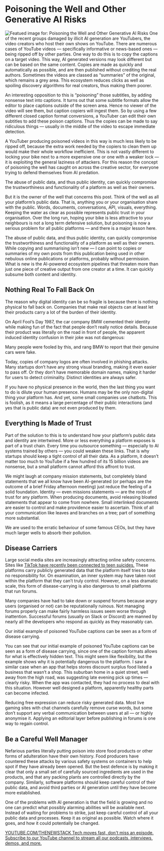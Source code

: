 # Poisoning the Well and Other Generative AI Risks
![Featued image for: Poisoning the Well and Other Generative AI Risks](https://cdn.thenewstack.io/media/2025/03/ebd838b9-pexels-frans-van-heerden-201846-1661306b-1024x576.jpg)
One of the recent groups damaged by illicit AI generation are YouTubers, the video creators who host their own shows on YouTube. There are numerous cases of YouTube videos — specifically informative or news-based ones — being ripped off by other parties. One way to do this is to copy the captions on a target video. This way, AI generated versions may look different but can be based on the same content. Copies are made as quickly and automatically as possible, and are then published without crediting the real authors. Sometimes the videos are classed as “summaries” of the original, which remains a grey area. This ecosystem reduces clicks as well as spoiling discovery algorithms for real creators, thus making them poorer.

An interesting opposition to this is “poisoning” those subtitles, by adding nonsense text into captions. It turns out that some subtitle formats allow the editor to place captions outside of the screen area. Hence no viewer of the video will see them, but caption copiers will ingest them. So by using a few different closed caption format conversions, a YouTuber can edit their own subtitles to add these poison captions. Thus the copies can be made to say ridiculous things — usually in the middle of the video to escape immediate detection.

A YouTuber producing poisoned videos in this way is much less likely to be ripped off, because the extra work needed by the copiers to clean them up would make their whole workflow inefficient. This is not vastly different to locking your bike next to a more expensive one or one with a weaker lock — it is exploiting the general laziness of attackers. For this reason the concept of poisoning the well has caught on across the creative sector, for everyone trying to defend themselves from AI predation.

The abuse of public data, and thus public identity, can quickly compromise the trustworthiness and functionality of a platform as well as their owners.

But it is the owner of the well that concerns this post. Think of the well as all your platform’s public data. That is, anything you or your organisation share with the public. Words, documents, conversations, API, visuals, everything. Keeping the water as clear as possible represents public trust in your organisation. Over the long run, hoping your bike is less attractive to your neighbours is not a long term defensive solution, but poisoning is now a serious problem for all public platforms — and there is a major lesson here.

The abuse of public data, and thus public identity, can quickly compromise the trustworthiness and functionality of a platform as well as their owners. While copying and summarising isn’t new — I can point to copies or summaries of my own posts from this publication being used in other nebulous online publications or platforms, probably without permission. What is new is the AI-powered ecosystem pipelines that threaten more than just one piece of creative output from one creator at a time. It can quickly subsume both content and identity.

## Nothing Real To Fall Back On
The reason why digital identity can be so fragile is because there is nothing physical to fall back on. Companies that make real objects can at least let their products carry a lot of the burden of their identity.

On April Fool’s Day 1987, the car company BMW cemented their identity while making fun of the fact that people don’t really notice details. Because their product was literally on the road in front of people, the apparent induced identity confusion in their joke was not dangerous:

Many people were fooled by this, and rang BMW to report that their genuine cars were fake.

Today, copies of company logos are often involved in phishing attacks. Many startups don’t have any strong visual branding, making it even easier to pass off. Or they don’t have memorable domain names, making it harder for users to detect criminality. Distinct identities are always safer.

If you have no physical presence in the world, then the last thing you want to do is dilute your human presence. Humans may be the only non-digital thing your platform has. And yet, some small companies use chatbots. This is foolish, as it means a large percentage of their public interactions (and yes that is public data) are not even produced by them.

## Everything Is Made of Trust
Part of the solution to this is to understand how your platform’s public data and identity are intertwined. More or less everything a platform exposes is part of a trust chain. Every time you outsource something — especially to AI systems trained by others — you could weaken these links. That is why startups should keep a tight control of all their data. As a platform, it doesn’t matter too much to YouTube if a few hundred of its 15 billion videos are nonsense, but a small platform cannot afford this affront to trust.

We might laugh at company mission statements, but completely bland statements that we all know have been AI-generated (or perhaps are the outcome of a brief Friday afternoon meeting) just reduce the feeling of a solid foundation. Identity — even missions statements — are the roots of trust for any platform. When producing documents, avoid releasing bloated statements that appear to come from nowhere. Small interlinked documents are easier to control and make providence easier to ascertain. Think of all your communication like leaves and branches on a tree; part of something more substantial.

We are used to the erratic behaviour of some famous CEOs, but they have much larger wells to absorb their pollution.

## Disease Carriers
Large social media sites are increasingly attracting online safety concerns. Sites like [TikTok have recently been connected to teen suicides.](https://www.newyorker.com/magazine/2024/10/07/social-media-mental-health-suicide-crisis-teens) These platforms carry publicly generated data that the platform itself tries to take no responsibility for. On examination, an inner system may have taken root within the platform that they can’t truly control. However, on a less dramatic scale, this form of disease-carrying is also dangerous to small platforms that run forums.

Many companies have had to take down or suspend forums because angry users (organised or not) can be reputationally ruinous. Not managing forums properly can make fairly harmless issues seem worse through inattention. Successful forums (usually on Slack or Discord) are manned by nearly all the developers who respond as quickly as they reasonably can.

Our initial example of poisoned YouTube captions can be seen as a form of disease carrying.

You can see that our initial example of poisoned YouTube captions can be seen as a form of disease carrying, since one of the caption formats allows for what is effectively hidden text. This might seem like flexibility, but the example shows why it is potentially dangerous to the platform. I saw a similar case when an app that helps stores discount surplus food listed a business that wasn’t a shop. This suburban home in a quiet street, well away from the high road, was suggesting late evening pick up times — clearly risky. When the app was contacted, they had no process to deal with this situation. However well designed a platform, apparently healthy parts can become infected.

Reducing free expression can reduce risky generated data. Most live gaming sites with chat channels carefully remove curse words, but some don’t support any verbal communication between users at all — or highly anonymise it. Applying an editorial layer before publishing in forums is one way to regain control.

## Be a Careful Well Manager
Nefarious parties literally putting poison into store food products or other forms of adulteration have their own history. Food producers have countered these attacks by various safety systems on containers to help spot if they have already been opened. But the best defence is by making it clear that only a small set of carefully sourced ingredients are used in the products, and that any packing plants are controlled directly by the company. Similarly, software platforms should keep careful control of their public data, and avoid third parties or AI generation until they have become more established.

One of the problems with AI generation is that the field is growing and no one can predict what possibly alarming abilities will be available next. Instead of waiting for problems to strike, just keep careful control of all your public data and processes. Keep it as original as possible. Watch where it goes, and how it could potentially be changed.

[
YOUTUBE.COM/THENEWSTACK
Tech moves fast, don't miss an episode. Subscribe to our YouTube
channel to stream all our podcasts, interviews, demos, and more.
](https://youtube.com/thenewstack?sub_confirmation=1)
